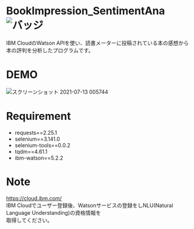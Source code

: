 # BookImpression_SentimentAna   ![バッジ](https://img.shields.io/badge/Python-v3.7.5-blue)

IBM CloudのWatson APIを使い、読書メーターに投稿されている本の感想から本の評判を分析したプログラムです。

# DEMO

![スクリーンショット 2021-07-13 005744](https://user-images.githubusercontent.com/81449758/125386951-1fbf3d80-e3d8-11eb-9ad6-18b7a7b39037.png)

# Requirement

* requests==2.25.1
* selenium==3.141.0
* selenium-tools==0.0.2
* tqdm==4.61.1
* ibm-watson==5.2.2

# Note

https://cloud.ibm.com/ 
<br>IBM Cloudでユーザー登録後、Watsonサービスの登録をしNLU(Natural Language Understanding)の資格情報を<br>取得してください。
